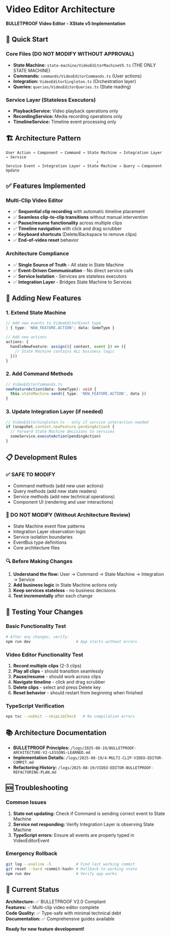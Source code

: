 # Video Editor Architecture

**BULLETPROOF Video Editor - XState v5 Implementation**

## 🎯 Quick Start

### Core Files (DO NOT MODIFY WITHOUT APPROVAL)
- **State Machine:** `state-machine/VideoEditorMachineV5.ts` (THE ONLY STATE MACHINE)
- **Commands:** `commands/VideoEditorCommands.ts` (User actions)
- **Integration:** `VideoEditorSingleton.ts` (Orchestration layer)
- **Queries:** `queries/VideoEditorQueries.ts` (State reading)

### Service Layer (Stateless Executors)
- **PlaybackService:** Video playback operations only
- **RecordingService:** Media recording operations only  
- **TimelineService:** Timeline event processing only

## 🏗️ Architecture Pattern

```
User Action → Component → Command → State Machine → Integration Layer → Service
                                        ↓
Service Event → Integration Layer → State Machine → Query → Component Update
```

## ✅ Features Implemented

### Multi-Clip Video Editor
- ✅ **Sequential clip recording** with automatic timeline placement
- ✅ **Seamless clip-to-clip transitions** without manual intervention
- ✅ **Pause/resume functionality** across multiple clips
- ✅ **Timeline navigation** with click and drag scrubber
- ✅ **Keyboard shortcuts** (Delete/Backspace to remove clips)
- ✅ **End-of-video reset** behavior

### Architecture Compliance
- ✅ **Single Source of Truth** - All state in State Machine
- ✅ **Event-Driven Communication** - No direct service calls
- ✅ **Service Isolation** - Services are stateless executors
- ✅ **Integration Layer** - Bridges State Machine to Services

## 🔧 Adding New Features

### 1. Extend State Machine
```typescript
// Add new events to VideoEditorEvent type
| { type: 'NEW_FEATURE.ACTION'; data: SomeType }

// Add new actions
actions: {
  handleNewFeature: assign(({ context, event }) => ({
    // State Machine contains ALL business logic
  }))
}
```

### 2. Add Command Methods
```typescript
// VideoEditorCommands.ts
newFeatureAction(data: SomeType): void {
  this.stateMachine.send({ type: 'NEW_FEATURE.ACTION', data })
}
```

### 3. Update Integration Layer (if needed)
```typescript
// VideoEditorSingleton.ts - only if service interaction needed
if (snapshot.context.newFeature.pendingAction) {
  // Forward State Machine decisions to services
  someService.executeAction(pendingAction)
}
```

## 📋 Development Rules

### ✅ SAFE TO MODIFY
- Command methods (add new user actions)
- Query methods (add new state readers)
- Service methods (add new technical operations)
- Component UI (rendering and user interactions)

### 🚫 DO NOT MODIFY (Without Architecture Review)
- State Machine event flow patterns
- Integration Layer observation logic  
- Service isolation boundaries
- EventBus type definitions
- Core architecture files

### 🔍 Before Making Changes
1. **Understand the flow:** User → Command → State Machine → Integration → Service
2. **Add business logic** in State Machine actions only
3. **Keep services stateless** - no business decisions
4. **Test incrementally** after each change

## 🧪 Testing Your Changes

### Basic Functionality Test
```bash
# After any changes, verify:
npm run dev                    # App starts without errors
```

### Video Editor Functionality Test  
1. **Record multiple clips** (2-3 clips)
2. **Play all clips** - should transition seamlessly
3. **Pause/resume** - should work across clips
4. **Navigate timeline** - click and drag scrubber
5. **Delete clips** - select and press Delete key
6. **Reset behavior** - should restart from beginning when finished

### TypeScript Verification
```bash
npx tsc --noEmit --skipLibCheck   # No compilation errors
```

## 📚 Architecture Documentation

- **BULLETPROOF Principles:** `/logs/2025-08-19/BULLETPROOF-ARCHITECTURE-V2-LESSONS-LEARNED.md`
- **Implementation Details:** `/logs/2025-08-19/4-MULTI-CLIP-VIDEO-EDITOR-COMMIT.md`
- **Refactoring History:** `/logs/2025-08-19/VIDEO-EDITOR-BULLETPROOF-REFACTORING-PLAN.md`

## 🆘 Troubleshooting

### Common Issues
1. **State not updating:** Check if Command is sending correct event to State Machine
2. **Service not responding:** Verify Integration Layer is observing State Machine
3. **TypeScript errors:** Ensure all events are properly typed in VideoEditorEvent

### Emergency Rollback
```bash
git log --oneline -5           # Find last working commit
git reset --hard <commit-hash> # Rollback to working state
npm run dev                    # Verify app works
```

## 🎯 Current Status

**Architecture:** ✅ BULLETPROOF V2.0 Compliant  
**Features:** ✅ Multi-clip video editor complete  
**Code Quality:** ✅ Type-safe with minimal technical debt  
**Documentation:** ✅ Comprehensive guides available  

**Ready for new feature development!**